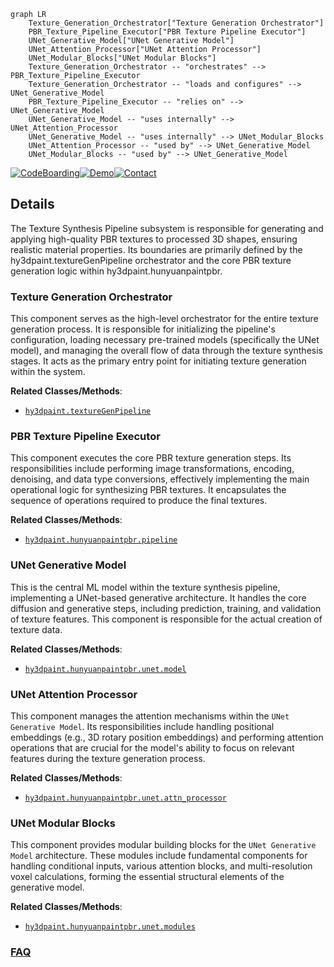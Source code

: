 ```mermaid
graph LR
    Texture_Generation_Orchestrator["Texture Generation Orchestrator"]
    PBR_Texture_Pipeline_Executor["PBR Texture Pipeline Executor"]
    UNet_Generative_Model["UNet Generative Model"]
    UNet_Attention_Processor["UNet Attention Processor"]
    UNet_Modular_Blocks["UNet Modular Blocks"]
    Texture_Generation_Orchestrator -- "orchestrates" --> PBR_Texture_Pipeline_Executor
    Texture_Generation_Orchestrator -- "loads and configures" --> UNet_Generative_Model
    PBR_Texture_Pipeline_Executor -- "relies on" --> UNet_Generative_Model
    UNet_Generative_Model -- "uses internally" --> UNet_Attention_Processor
    UNet_Generative_Model -- "uses internally" --> UNet_Modular_Blocks
    UNet_Attention_Processor -- "used by" --> UNet_Generative_Model
    UNet_Modular_Blocks -- "used by" --> UNet_Generative_Model
```

[![CodeBoarding](https://img.shields.io/badge/Generated%20by-CodeBoarding-9cf?style=flat-square)](https://github.com/CodeBoarding/GeneratedOnBoardings)[![Demo](https://img.shields.io/badge/Try%20our-Demo-blue?style=flat-square)](https://www.codeboarding.org/demo)[![Contact](https://img.shields.io/badge/Contact%20us%20-%20contact@codeboarding.org-lightgrey?style=flat-square)](mailto:contact@codeboarding.org)

## Details

The Texture Synthesis Pipeline subsystem is responsible for generating and applying high-quality PBR textures to processed 3D shapes, ensuring realistic material properties. Its boundaries are primarily defined by the hy3dpaint.textureGenPipeline orchestrator and the core PBR texture generation logic within hy3dpaint.hunyuanpaintpbr.

### Texture Generation Orchestrator
This component serves as the high-level orchestrator for the entire texture generation process. It is responsible for initializing the pipeline's configuration, loading necessary pre-trained models (specifically the UNet model), and managing the overall flow of data through the texture synthesis stages. It acts as the primary entry point for initiating texture generation within the system.


**Related Classes/Methods**:

- <a href="https://github.com/Tencent-Hunyuan/Hunyuan3D-2.1/blob/main/hy3dpaint/textureGenPipeline.py" target="_blank" rel="noopener noreferrer">`hy3dpaint.textureGenPipeline`</a>


### PBR Texture Pipeline Executor
This component executes the core PBR texture generation steps. Its responsibilities include performing image transformations, encoding, denoising, and data type conversions, effectively implementing the main operational logic for synthesizing PBR textures. It encapsulates the sequence of operations required to produce the final textures.


**Related Classes/Methods**:

- <a href="https://github.com/Tencent-Hunyuan/Hunyuan3D-2.1/blob/main/hy3dpaint/hunyuanpaintpbr/pipeline.py" target="_blank" rel="noopener noreferrer">`hy3dpaint.hunyuanpaintpbr.pipeline`</a>


### UNet Generative Model
This is the central ML model within the texture synthesis pipeline, implementing a UNet-based generative architecture. It handles the core diffusion and generative steps, including prediction, training, and validation of texture features. This component is responsible for the actual creation of texture data.


**Related Classes/Methods**:

- <a href="https://github.com/Tencent-Hunyuan/Hunyuan3D-2.1/blob/main/hy3dpaint/hunyuanpaintpbr/unet/model.py" target="_blank" rel="noopener noreferrer">`hy3dpaint.hunyuanpaintpbr.unet.model`</a>


### UNet Attention Processor
This component manages the attention mechanisms within the `UNet Generative Model`. Its responsibilities include handling positional embeddings (e.g., 3D rotary position embeddings) and performing attention operations that are crucial for the model's ability to focus on relevant features during the texture generation process.


**Related Classes/Methods**:

- <a href="https://github.com/Tencent-Hunyuan/Hunyuan3D-2.1/blob/main/hy3dpaint/hunyuanpaintpbr/unet/attn_processor.py" target="_blank" rel="noopener noreferrer">`hy3dpaint.hunyuanpaintpbr.unet.attn_processor`</a>


### UNet Modular Blocks
This component provides modular building blocks for the `UNet Generative Model` architecture. These modules include fundamental components for handling conditional inputs, various attention blocks, and multi-resolution voxel calculations, forming the essential structural elements of the generative model.


**Related Classes/Methods**:

- <a href="https://github.com/Tencent-Hunyuan/Hunyuan3D-2.1/blob/main/hy3dpaint/hunyuanpaintpbr/unet/modules.py" target="_blank" rel="noopener noreferrer">`hy3dpaint.hunyuanpaintpbr.unet.modules`</a>




### [FAQ](https://github.com/CodeBoarding/GeneratedOnBoardings/tree/main?tab=readme-ov-file#faq)
